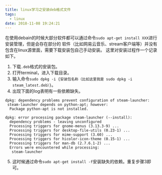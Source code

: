 ```yaml
---
title: linux学习之安装deb格式文件
tags:
  - linux
date: 2018-11-08 19:24:21
---
```


在使用debain的时候大部分软件都可以通过命令`sudo apt-get install XXX`进行安装管理，但是会存在部分的
软件（比如网易云音乐、stream客户端等）并没有包含在linux源里面，需要下载安装包自己手动安装。
这里对安装过程作一个记录如下。

<!--more-->

1. 下载`.deb`格式的安装包。
2. 打开terminal，进入下载目录。
3. 输入命令`sudo dpkg -i {安装包名称（比如这里我是 sudo dpkg -i steam_latest.deb）}`。
4. 出现下面的log表明有一些依赖缺失。
```
dpkg: dependency problems prevent configuration of steam-launcher:
 steam-launcher depends on python-apt; however:
  Package python-apt is not installed.

dpkg: error processing package steam-launcher (--install):
  dependency problems - leaving unconfigured
  Processing triggers for gnome-menus (3.13.3-9) ...
  Processing triggers for desktop-file-utils (0.23-1) ...
  Processing triggers for mime-support (3.60) ...
  Processing triggers for hicolor-icon-theme (0.15-1) ...
  Processing triggers for man-db (2.7.6.1-2) ...
  Errors were encountered while processing:
   steam-launcher

```
5. 这时候通过命令`sudo apt-get install -f`安装缺失的依赖。重复步骤3即可。

